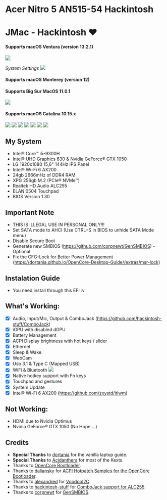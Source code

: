 # Acer Nitro 5 AN515-54 Hackintosh

# JMac - Hackintosh ♥


#### Supports macOS Ventura (version 13.2.1)
![](Images/Ventura-13.2.1.png)

*System Settings*
![](Images/Ventura-settings.png)

#### Supports macOS Monterey (version 12)

#### Supports Big Sur MacOS 11.0.1

![](Images/big-sur-11.0.1.png)


#### Supports macOS Catalina 10.15.x

![](Images/info.png)
![](Images/update.png)
![](Images/display.png)
![](Images/network.png)
![](Images/touchpad.png)
![](Images/cjack.png)
![](Images/output.png)

## My System
- Intel® Core™ i5-9300H
- Intel® UHD Graphics 630 & Nvidia GeForce® GTX 1050
- LG 1920x1080 15,6" 144Hz IPS Panel
- Intel® Wi-Fi 6 AX200
- 24gb 2666mHz of DDR4 RAM
- XPG 256gb M.2 (PCIe® NVMe™)
- Realtek HD Audio ALC255
- ELAN 0504 Touchpad
- BIOS Version 1.30

## Important Note
- THIS IS ILLEGAL USE IN PERSONAL ONLY!!!
- Set SATA mode to AHCI (Use CTRL+S in BIOS to unhide SATA Mode menu)
- Disable Secure Boot
- Generate new SMBIOS (https://github.com/corpnewt/GenSMBIOS) - Optional
- Fix the CFG-Lock for Better Power Management (https://dortania.github.io/OpenCore-Desktop-Guide//extras/msr-lock)

## Instalation Guide
- You need install through this EFI :v

## What's Working:
- [x] Audio, Input/Mic, Output & ComboJack (https://github.com/hackintosh-stuff/ComboJack)
- [x] iGPU with disabled dGPU
- [x] Battery Management
- [x] ACPI Display brightness with hot keys / slider
- [x] Ethernet
- [x] Sleep & Wake
- [x] WebCam
- [x] Usb 3.1 & Type C (Mapped USB)
- [x] WiFi & Bluetooth
![](Images/DW1820A_Cover_pins.jpg)
- [x] Native hotkey support with Fn keys
- [x] Touchpad and gestures
- [x] System Update
- [x] Intel® Wi-Fi 6 AX200 (https://github.com/zxystd/itlwm)

## Not Working:
- HDMI due to Nvidia Optimus
- Nvidia GeForce® GTX 1050 (No Hope....)

## Credits
- **Special Thanks** to [dortania](https://dortania.github.io/OpenCore-Install-Guide/) for the vanilla laptop guide.
- **Special Thanks** to [Acidanthera](https://github.com/acidanthera) for most of the Kexts.
- Thanks to [OpenCore Bootloader](https://https://github.com/acidanthera/OpenCorePkg).
- Thanks to [daliansky](https://github.com/daliansky) for [ACPI Hotpatch Samples for the OpenCore Bootloader](https://github.com/daliansky/OC-little).
- Thanks to [alexandred](https://github.com/alexandred) for [VoodooI2C](https://github.com/alexandred/VoodooI2C).
- Thanks to [hackintosh-stuff](https://github.com/hackintosh-stuff) for [ComboJack support for ALC255](https://github.com/hackintosh-stuff/ComboJack).
- Thanks to [corpnewt](https://github.com/corpnewt) for [GenSMBIOS](https://github.com/corpnewt/GenSMBIOS).

